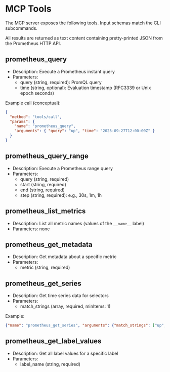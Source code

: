 # MCP Tools

The MCP server exposes the following tools. Input schemas match the CLI subcommands.

All results are returned as text content containing pretty-printed JSON from the Prometheus HTTP API.

## prometheus_query
- Description: Execute a Prometheus instant query
- Parameters:
  - query (string, required): PromQL query
  - time (string, optional): Evaluation timestamp (RFC3339 or Unix epoch seconds)

Example call (conceptual):
```json
{
  "method": "tools/call",
  "params": {
    "name": "prometheus_query",
    "arguments": { "query": "up", "time": "2025-09-27T12:00:00Z" }
  }
}
```

## prometheus_query_range
- Description: Execute a Prometheus range query
- Parameters:
  - query (string, required)
  - start (string, required)
  - end (string, required)
  - step (string, required): e.g., 30s, 1m, 1h

## prometheus_list_metrics
- Description: List all metric names (values of the `__name__` label)
- Parameters: none

## prometheus_get_metadata
- Description: Get metadata about a specific metric
- Parameters:
  - metric (string, required)

## prometheus_get_series
- Description: Get time series data for selectors
- Parameters:
  - match_strings (array<string>, required, minItems: 1)

Example:
```json
{"name": "prometheus_get_series", "arguments": {"match_strings": ["up", "node_cpu_seconds_total{mode=\"idle\"}"]}}
```

## prometheus_get_label_values
- Description: Get all label values for a specific label
- Parameters:
  - label_name (string, required)

